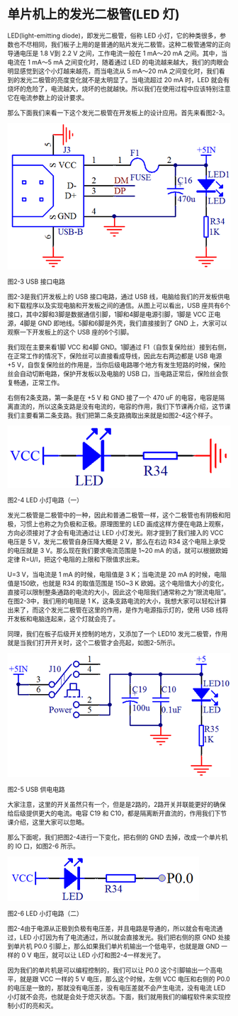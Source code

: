 # 单片机上的发光二极管(LED 灯)

LED(light-emitting diode)，即发光二极管，俗称 LED 小灯，它的种类很多，参数也不尽相同，我们板子上用的是普通的贴片发光二极管。这种二极管通常的正向导通电压是 1.8 V到 2.2 V 之间，工作电流一般在 1 mA～20 mA 之间。其中，当电流在 1 mA～5 mA 之间变化时，随着通过 LED 的电流越来越大，我们的肉眼会明显感觉到这个小灯越来越亮，而当电流从 5 mA～20 mA 之间变化时，我们看到的发光二极管的亮度变化就不是太明显了。当电流超过 20 mA 时，LED 就会有烧坏的危险了，电流越大，烧坏的也就越快。所以我们在使用过程中应该特别注意它在电流参数上的设计要求。

那么下面我们来看一下这个发光二极管在开发板上的设计应用。首先来看图2-3。

![](images/3.png)

图2-3 USB 接口电路

图2-3是我们开发板上的 USB 接口电路，通过 USB 线，电脑给我们的开发板供电和下载程序以及实现电脑和开发板之间的通信。从图上可以看出，USB 座共有6个接口，其中2脚和3脚是数据通信引脚，1脚和4脚是电源引脚，1脚是 VCC 正电源，4脚是 GND 即地线。5脚和6脚是外壳，我们直接接到了 GND 上，大家可以观察一下开发板上的这个 USB 座的6个引脚。

我们现在主要来看1脚 VCC 和4脚 GND。1脚通过 F1（自恢复保险丝）接到右侧，在正常工作的情况下，保险丝可以直接看成导线，因此左右两边都是 USB 电源 +5 V，自恢复保险丝的作用是，当你后级电路哪个地方有发生短路的时候，保险丝会自动切断电路，保护开发板以及电脑的 USB 口，当电路正常后，保险丝会恢复畅通，正常工作。

右侧有2条支路，第一条是在 +5 V 和 GND 接了一个 470 uF 的电容，电容是隔离直流的，所以这条支路是没有电流的，电容的作用，我们下节课再介绍，这节课我们主要看第二条支路。我们把第二条支路摘取出来就是如图2-4这个样子。

![](images/4.png)

图2-4 LED 小灯电路（一）

发光二极管是二极管中的一种，因此和普通二极管一样，这个二极管也有阴极和阳极，习惯上也称之为负极和正极。原理图里的 LED 画成这样方便在电路上观察，方向必须接对了才会有电流通过让 LED 小灯发光。刚才提到了我们接入的 VCC 电压是 5 V，发光二极管自身压降大概是 2 V，那么在右边 R34 这个电阻上承受的电压就是 3 V。那么现在我们要求电流范围是 1~20 mA 的话，就可以根据欧姆定律 R=U/I，把这个电阻的上限和下限值求出来。

U=3 V，当电流是 1 mA 的时候，电阻值是 3 K；当电流是 20 mA 的时候，电阻值是150欧，也就是 R34 的取值范围是 150~3 K 欧姆。这个电阻值大小的变化，直接可以限制整条通路的电流的大小，因此这个电阻我们通常称之为“限流电阻”。在图2-3中，我们用的电阻是 1 K，这条支路电流的大小，我想大家可以轻松计算出来了，而这个发光二极管在这里的作用，是作为电源指示灯的，使用 USB 线将开发板和电脑连起来，这个灯就会亮了。

同理，我们在板子后级开关控制的地方，又添加了一个 LED10 发光二极管，作用就是当我们打开开关时，这个二极管才会亮起，如图2-5所示。

![](images/5.png)

图2-5 USB 供电电路

大家注意，这里的开关虽然只有一个，但是是2路的，2路开关并联能更好的确保给后级提供更大的电流。电容 C19 和 C10，都是隔离断开直流的，作用我们下节课介绍，这里大家可以忽略。

那么下面呢，我们把图2-4进行一下变化，把右侧的 GND 去掉，改成一个单片机的 IO 口，如图2-6 所示。

![](images/6.png)

图2-6 LED 小灯电路（二）

图2-4由于电源从正极到负极有电压差，并且电路是导通的，所以就会有电流通过，LED 小灯因为有了电流通过，所以就会直接发光。我们把右侧的原 GND 处接到单片机 P0.0 引脚上，那么如果我们单片机输出一个低电平，也就是跟 GND 一样的 0 V 电压，就可以让 LED 小灯和图2-4一样发光了。

因为我们的单片机是可以编程控制的，我们可以让 P0.0 这个引脚输出一个高电平，就是跟 VCC 一样的 5 V 电压，那么这个时候，左侧 VCC 电压和右侧的 P0.0 的电压是一致的，那就没有电压差，没有电压差就不会产生电流，没有电流 LED 小灯就不会亮，也就是会处于熄灭状态。下面，我们就用我们的编程软件来实现控制小灯的亮和灭。